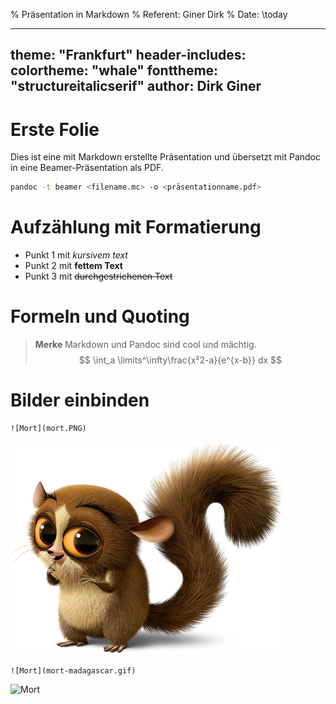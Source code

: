 % Präsentation in Markdown
% Referent: Giner Dirk
% Date: \today


---
theme: "Frankfurt"
header-includes:
colortheme: "whale"
fonttheme: "structureitalicserif"
author: Dirk Giner
---

# Erste Folie
Dies ist eine mit Markdown erstellte Präsentation und übersetzt mit Pandoc in eine Beamer-Präsentation als PDF.
````bash
pandoc -t beamer <filename.mc> -o <präsentationname.pdf>
````

# Aufzählung mit Formatierung
- Punkt 1 mit *kursivem text*
- Punkt 2 mit **fettem Text**
- Punkt 3 mit ~~durchgestrichenen Text~~

# Formeln und Quoting
>**Merke**
>Markdown und Pandoc sind cool und mächtig.
>$$ \int_a \limits^\infty\frac{x²2-a}{e^{x-b}} dx $$

# Bilder einbinden

````
![Mort](mort.PNG)
````
![Mort](mort.PNG)
````
![Mort](mort-madagascar.gif)

````
![Mort](mort-madagascar.gif)